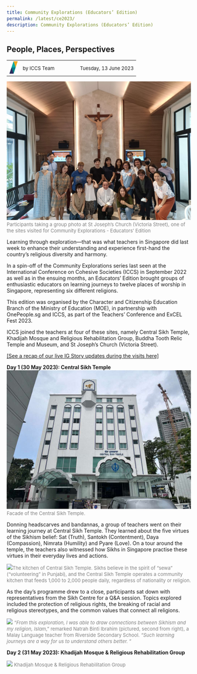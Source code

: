 ```yaml
---
title: Community Explorations (Educators’ Edition)
permalink: /latest/ce2023/
description: Community Explorations (Educators’ Edition)
---
```

## People, Places, Perspectives

<table>
 <tbody><tr>
	 <td><img src="/images/ICCS-parallelogram_narrow.png" style="width:23px"></td>
	 <td><font size="-1">by ICCS Team</font></td>
	 <td></td>
	 <td></td>
	 <td></td>
	 <td></td>
	 <td><font size="-1">Tuesday, 13 June 2023</font></td>
	</tr>
	<tr></tr>
</tbody></table>

![](/images/img20230601114945.jpg)
<font color="grey"><font size="-1">Participants taking a group photo at St Joseph’s Church (Victoria Street), one of the sites visited for Community Explorations - Educators’ Edition</font></font>

Learning through exploration—that was what teachers in Singapore did last week to enhance their understanding and experience first-hand the country’s religious diversity and harmony.

In a spin-off of the Community Explorations series last seen at the International Conference on Cohesive Societies (ICCS) in September 2022 as well as in the ensuing months, an Educators’ Edition brought groups of enthusiastic educators on learning journeys to twelve places of worship in Singapore, representing six different religions.

This edition was organised by the Character and Citizenship Education Branch of the Ministry of Education (MOE), in partnership with OnePeople.sg and ICCS, as part of the Teachers’ Conference and ExCEL Fest 2023.&nbsp;

ICCS joined the teachers at four of these sites, namely Central Sikh Temple, Khadijah Mosque and Religious Rehabilitation Group, Buddha Tooth Relic Temple and Museum, and St Joseph’s Church (Victoria Street).

<a href="https://www.instagram.com/s/aGlnaGxpZ2h0OjE3ODY4MTIyMDk5OTI1NDk0?story\_media\_id=3113929842198450272\_12175069916&amp;igshid=MzRlODBiNWFlZA==" target="_blank">[See a recap of our live IG Story updates during the visits here]</a>

**Day 1 (30 May 2023): Central Sikh Temple**
![](/images/microsoftteams-image.png)
<font color="grey"><font size="-1">Facade of the Central Sikh Temple.</font></font>

Donning headscarves and bandannas, a group of teachers went on their learning journey at Central Sikh Temple. They learned about the five virtues of the Sikhism belief: Sat (Truth), Santokh (Contentment), Daya (Compassion), Nimrata (Humility) and Pyare (Love). On a tour around the temple, the teachers also witnessed how Sikhs in Singapore practise these virtues in their everyday lives and actions.

![](https://lh6.googleusercontent.com/nyue7ziZSuYx-v6FDBR2OErxWNXS1kdTAYWrbxnf8V-EENn4vsjAbH9WfkPV0Rr2QjKJyD0v3l8CJXyRflwmeDWrW_UFGBpqE5EpCOGEYLhofbwxdgUmeVM2y-jrqh_vUxib-aQn52Kk2Xrf2bWPW9U)<font color="grey"><font size="-1">The kitchen of Central Sikh Temple. Sikhs believe in the spirit of “sewa” (“volunteering” in Punjabi), and the Central Sikh Temple operates a community kitchen that feeds 1,000 to 2,000 people daily, regardless of nationality or religion.</font></font>

As the day’s programme drew to a close, participants sat down with representatives from the Sikh Centre for a Q&amp;A session. Topics explored included the protection of religious rights, the breaking of racial and religious stereotypes, and the common values that connect all religions.

![](https://lh6.googleusercontent.com/r1O9t-anOll_YS_VEAgBCZhhrAPQehraEXFLNk6SkMt0SdvXUZP021QQeqYodDR6Nj0Ubdbc6w0qv-uQuxOE_wQwOW9Z2cANYN4L6lCMvqBwXFCYwHqDEJzrQIE-hb8RP_SjIFRiIc6njtJKzEEfafw) <font color="grey"><font size="-1">*“From this exploration, I was able to draw connections between Sikhism and my religion, Islam*,” remarked Natrah Binti Ibrahim (pictured, second from right), a Malay Language teacher from Riverside Secondary School. *“Such learning journeys are a way for us to understand others better.* ”</font></font>

**Day 2 (31 May 2023): Khadijah Mosque &amp; Religious Rehabilitation Group**

![](https://lh5.googleusercontent.com/leqAwqZolgAQNgU9-8aguFIHBx63nRerSFW74ZicBmDb2WoIn1s8Aorbhz6C_48DQDKlbzn9aoI2SJxiU_rqEhUL-07wki17mRBPQ8_WVBTphnlWUkqW4JFIINDtk7DsRjP-97B9IX85WJzjk_Zskfo)
<font color="grey"><font size="-1">Khadijah Mosque &amp; Religious Rehabilitation Group</font></font>
